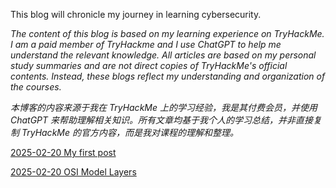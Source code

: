 This blog will chronicle my journey in learning cybersecurity.

*The content of this blog is based on my learning experience on TryHackMe. I am a paid member of TryHackme and I use ChatGPT to help me understand the relevant knowledge. All articles are based on my personal study summaries and are not direct copies of TryHackMe's official contents. Instead, these blogs reflect my understanding and organization of the courses.*

*本博客的内容来源于我在 TryHackMe 上的学习经验，我是其付费会员，并使用 ChatGPT 来帮助理解相关知识。所有文章均基于我个人的学习总结，并非直接复制 TryHackMe 的官方内容，而是我对课程的理解和整理。*

[2025-02-20 My first post](https://github.com/meilingxia/my-blog/blob/main/_posts/2025-02-20-my-first-post.md)

[2025-02-20 OSI Model Layers](https://github.com/meilingxia/my-blog/blob/main/_posts/2025-02-20-OSI-Model-Layers.md)
